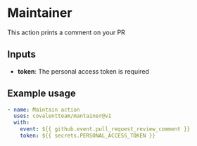 # Maintainer
This action prints a comment on your PR

## Inputs
- **token**: The personal access token is required

## Example usage

```yaml
- name: Maintain action    
  uses: covalentteam/mantainer@v1
  with:
    event: ${{ github.event.pull_request_review_comment }}
    token: ${{ secrets.PERSONAL_ACCESS_TOKEN }}
```
